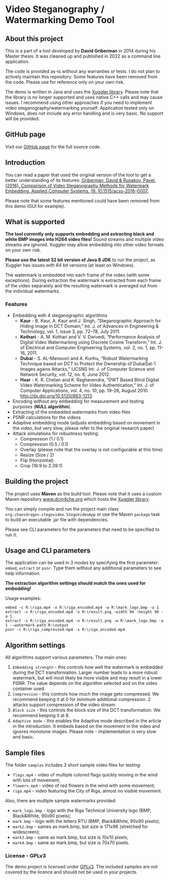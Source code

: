 # Video Steganography / Watermarking Demo Tool

## About this project

This is a part of a tool developed by **David Griberman** in 2014 during his Master thesis. 
It was cleaned up and published in 2022 as a command line application.

The code is provided as-is without any warranties or tests. I do not plan to actively maintain this repository. 
Some features have been removed from the code. Please use for reference only on your own risk.

The demo is written in Java and uses the [Xuggler library](http://www.xuggle.com/xuggler/). 
Please note that the library is no longer supported and uses native C++ calls and may cause issues.
I recommend using other approaches if you need to implement video steganography/watermarking yourself.
Application tested only on Windows, does not include any error handling and is very basic. No support will be provided.

## GitHub page
Visit our [GitHub page](https://github.com/mightymoogle/StegoVideoDemo) for the full source code.

## Introduction
You can read a paper that used the original version of the tool to get a better understanding of its features:
[Griberman, David & Rusakov, Pavel. (2016). Comparison of Video Steganography Methods for Watermark Embedding.
Applied Computer Systems. 19. 10.1515/acss-2016-0007.](
https://www.researchgate.net/publication/303914738_Comparison_of_Video_Steganography_Methods_for_Watermark_Embedding)

Please note that some features mentioned could have been removed from this demo (GUI for example).

## What is supported

**The tool currently only supports embedding and extracting black and white BMP images into H264 video files!**
Sound streams and multiple video streams are ignored. 
Xuggler may allow embedding into other video formats on your own risk.

**Please use the latest 32 bit version of Java 8 JDK** to run the project,
as Xuggler has issues with 64 bit versions (at least on Windows).

The watermark is embedded into each frame of the video (with some exceptions). 
During extraction the watermark is extracted from each frame of the video separately and the resulting watermark 
is averaged out from the individual watermarks.

### Features
* Embedding with 4 steganographic algorithms
    * **Kaur** - B. Kaur, A. Kaur and J. Singh, “Steganographic Approach for Hiding
      Image in DCT Domain,” Int. J. of Advances in Engineering & Technology, vol. 1, issue 3, pp. 72–78, July 2011.
    * **Kothari** - A. M. Kothari and V. V. Dwivedi, “Performance Analysis of Digital
      Video Watermarking using Discrete Cosine Transform,” Int. J. of
      Electrical and Computer Engineering Systems, vol. 2, no. 1, pp. 11–16, 2011.
    * **Dubai** - S. AL-Mansoori and A. Kunhu, “Robust Watermarking Technique based
      on DCT to Protect the Ownership of DubaiSat-1 Images agains
      Attacks,” IJCSNS Int. J. of Computer Science and Network Security,
      vol. 12, no. 6, June 2012.
    * **Haar** - K. R. Chetan and K. Raghavendra, “DWT Based Blind Digital Video
      Watermarking Scheme for Video Authentication,” Int. J. of Computer
      Applications, vol. 4, no. 10, pp. 19–26, August 2010. http://dx.doi.org/10.5120/863-1213
* Encoding without any embedding for measurement and testing purposes (**NULL algorithm**).
* Extracting of the embedded watermarks from video files
* PSNR calculations for the videos
* Adaptive embedding mode (adjusts embedding based on movement in the video, but very slow, 
  please refer to the original research paper)
* Attack simulations for robustness testing:
    * Compression (1 / 0.1)
    * Compression (0.5 / 0.1)
    * Overlay (please note that the overlay is not configurable at this time)
    * Resize (Size / 2)
    * Flip (Horizontal)
    * Crop (16:9 to 2.39:1)    

## Building the project
The project uses **Maven** as the build tool. Please note that it uses a custom 
Maven repository www.dcm4che.org which hosts the [Xuggler library](http://www.xuggle.com/xuggler/).

You can simply compile and run the project main class `org.chaosdragon.stegovideo.StegoVideoApp` 
or use the Maven `package` task to build an executable .jar file with dependencies.

Please see CLI parameters for the parameters that need to be specified to run it.

## Usage and CLI parameters

The application can be used in 3 modes by specifying the first parameter: `embed`, `extract` or `psnr`. 
Type them without any additional parameters to see help information.

**The extraction algorithm settings should match the ones used for embedding!**

Usage examples:
```
embed -c R:\riga.mp4 -o R:\riga_encoded.mp4 -w R:\mark_logo.bmp -a 1
extract -s R:\riga_encoded.mp4 -o R:\result.png -width 90 -height 90 -a 1
extract -s R:\riga_encoded.mp4 -o R:\result.png -w R:\mark_logo.bmp -a 1 --watermark-path R:\output
psnr -c R:\riga_compressed.mp4 -s R:\riga_encoded.mp4
```

## Algorithm settings
All algorithms support various parameters. The main ones:

1. `Embedding strength` - this controls how well the watermark is embedded during the DCT transformation. 
   Larger number leads to a more robust watermark, but will most likely be more visible and may result in a lower PSNR.
   The value depends on the algorithm selected and on the video container used.
2. `Compression` - this controls how much the image gets compressed. 
   We recommend keeping it at 0 for minimum additional compression. 2 attacks support compression of the video stream.
3. `Block size` - this controls the block size of the DCT transformation. We recommend keeping it at 8.
4. `Adaptive mode`  - this enables the Adaptive mode described in the article in the introduction. 
   It embeds based on the movement in the video and ignores monotone images. 
   Please note - implementation is very slow and basic.

## Sample files
The folder `samples` includes 3 short sample video files for testing:
* `flags.mp4` - video of multiple colored flags quickly moving in the wind with lots of movement;  
* `flowers.mp4` - video of red flowers in the wind with some movement;
* `riga.mp4` - video featuring the City of Riga, almost no visible movement.

Also, there are multiple sample watermarks provided:
* `mark_logo.bmp` - logo with the Riga Technical University logo (BMP, Black&White, 90x90 pixels);
* `mark.bmp` - logo with the letters RTU (BMP, Black&White, 90x90 pixels);
* `mark2.bmp` - sames as mark.bmp, but size is 171x96 (stretched for widescreen);
* `mark3.bmp` - same as mark.bmp, but size is 10x10 pixels;
* `mark4.bmp` - same as mark.bmp, but size is 70x70 pixels.

### License - GPLv3
The demo project is licensed under [GPLv3](https://www.gnu.org/licenses/gpl-3.0.en.html).
The included samples are not covered by the licence and should not be used in your projects.
